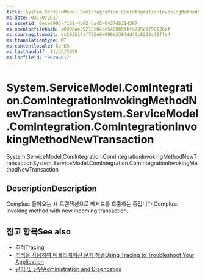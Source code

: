 ```yaml
---
title: System.ServiceModel.ComIntegration.ComIntegrationInvokingMethodNewTransaction
ms.date: 03/30/2017
ms.assetid: 0ece8905-f151-4b92-ba45-0437db314297
ms.openlocfilehash: a090dae59218c04cc5450b5fbfd795c9759126ef
ms.sourcegitcommit: bc293b14af795e0e999e3304dd40c0222cf2ffe4
ms.translationtype: MT
ms.contentlocale: ko-KR
ms.lasthandoff: 11/26/2020
ms.locfileid: "96246617"
---
```

# <a name="systemservicemodelcomintegrationcomintegrationinvokingmethodnewtransaction"></a><span data-ttu-id="47efe-102">System.ServiceModel.ComIntegration.ComIntegrationInvokingMethodNewTransaction</span><span class="sxs-lookup"><span data-stu-id="47efe-102">System.ServiceModel.ComIntegration.ComIntegrationInvokingMethodNewTransaction</span></span>

<span data-ttu-id="47efe-103">System.ServiceModel.ComIntegration.ComIntegrationInvokingMethodNewTransaction</span><span class="sxs-lookup"><span data-stu-id="47efe-103">System.ServiceModel.ComIntegration.ComIntegrationInvokingMethodNewTransaction</span></span>  
  
## <a name="description"></a><span data-ttu-id="47efe-104">Description</span><span class="sxs-lookup"><span data-stu-id="47efe-104">Description</span></span>  

 <span data-ttu-id="47efe-105">Complus: 들어오는 새 트랜잭션으로 메서드를 호출하는 중입니다.</span><span class="sxs-lookup"><span data-stu-id="47efe-105">Complus: Invoking method with new incoming transaction.</span></span>  
  
## <a name="see-also"></a><span data-ttu-id="47efe-106">참고 항목</span><span class="sxs-lookup"><span data-stu-id="47efe-106">See also</span></span>

- [<span data-ttu-id="47efe-107">추적</span><span class="sxs-lookup"><span data-stu-id="47efe-107">Tracing</span></span>](index.md)
- [<span data-ttu-id="47efe-108">추적을 사용하여 애플리케이션 문제 해결</span><span class="sxs-lookup"><span data-stu-id="47efe-108">Using Tracing to Troubleshoot Your Application</span></span>](using-tracing-to-troubleshoot-your-application.md)
- [<span data-ttu-id="47efe-109">관리 및 진단</span><span class="sxs-lookup"><span data-stu-id="47efe-109">Administration and Diagnostics</span></span>](../index.md)
